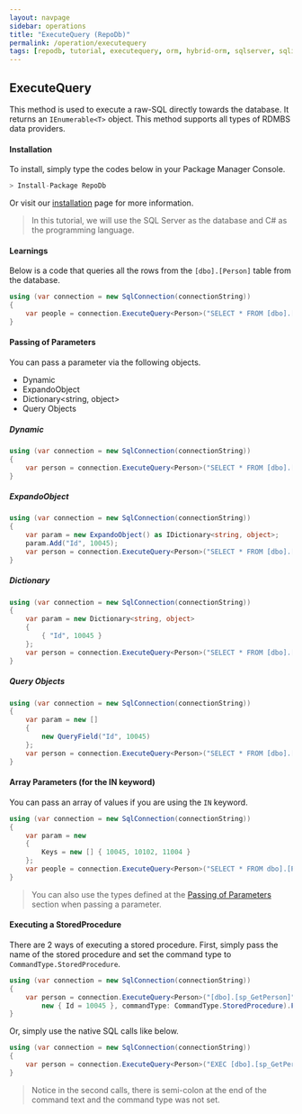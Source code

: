 ```yaml
---
layout: navpage
sidebar: operations
title: "ExecuteQuery (RepoDb)"
permalink: /operation/executequery
tags: [repodb, tutorial, executequery, orm, hybrid-orm, sqlserver, sqlite, mysql, postgresql]
---
```


## ExecuteQuery

This method is used to execute a raw-SQL directly towards the database. It returns an `IEnumerable<T>` object. This method supports all types of RDMBS data providers.

#### Installation

To install, simply type the codes below in your Package Manager Console.

```csharp
> Install-Package RepoDb
```

Or visit our [installation](/tutorial/installation) page for more information.

> In this tutorial, we will use the SQL Server as the database and C# as the programming language.

#### Learnings

Below is a code that queries all the rows from the `[dbo].[Person]` table from the database.

```csharp
using (var connection = new SqlConnection(connectionString))
{
	var people = connection.ExecuteQuery<Person>("SELECT * FROM [dbo].[Person];");
}
```

#### Passing of Parameters

You can pass a parameter via the following objects.
- Dynamic
- ExpandoObject
- Dictionary<string, object>
- Query Objects

##### Dynamic

```csharp
using (var connection = new SqlConnection(connectionString))
{
	var person = connection.ExecuteQuery<Person>("SELECT * FROM [dbo].[Person] WHERE Id = @Id;", new { Id = 10045 }).FirstOrDefault();
}
```

##### ExpandoObject

```csharp
using (var connection = new SqlConnection(connectionString))
{
	var param = new ExpandoObject() as IDictionary<string, object>;
	param.Add("Id", 10045);
	var person = connection.ExecuteQuery<Person>("SELECT * FROM [dbo].[Person] WHERE Id = @Id;", param).FirstOrDefault();
}
```

##### Dictionary

```csharp
using (var connection = new SqlConnection(connectionString))
{
	var param = new Dictionary<string, object>
	{
		{ "Id", 10045 }
	};
	var person = connection.ExecuteQuery<Person>("SELECT * FROM [dbo].[Person] WHERE Id = @Id;", param).FirstOrDefault();
}
```

##### Query Objects

```csharp
using (var connection = new SqlConnection(connectionString))
{
	var param = new []
	{
		new QueryField("Id", 10045)
	};
	var person = connection.ExecuteQuery<Person>("SELECT * FROM [dbo].[Person] WHERE Id = @Id;", param).FirstOrDefault();
}
```

#### Array Parameters (for the IN keyword)

You can pass an array of values if you are using the `IN` keyword.

```csharp
using (var connection = new SqlConnection(connectionString))
{
	var param = new
	{
		Keys = new [] { 10045, 10102, 11004 }
	};
	var people = connection.ExecuteQuery<Person>("SELECT * FROM dbo].[Person] WHERE Id IN (@Keys);", param);
}
```

> You can also use the types defined at the [Passing of Parameters](#passing-of-parameters) section when passing a parameter.

#### Executing a StoredProcedure

There are 2 ways of executing a stored procedure. First, simply pass the name of the stored procedure and set the command type to `CommandType.StoredProcedure`.

```csharp
using (var connection = new SqlConnection(connectionString))
{
	var person = connection.ExecuteQuery<Person>("[dbo].[sp_GetPerson]",
		new { Id = 10045 }, commandType: CommandType.StoredProcedure).FirstOrDefault();
}
```

Or, simply use the native SQL calls like below.

```csharp
using (var connection = new SqlConnection(connectionString))
{
	var person = connection.ExecuteQuery<Person>("EXEC [dbo].[sp_GetPerson](@Id);", new { Id = 10045 }).FirstOrDefault();
}
```

> Notice in the second calls, there is semi-colon at the end of the command text and the command type was not set.
